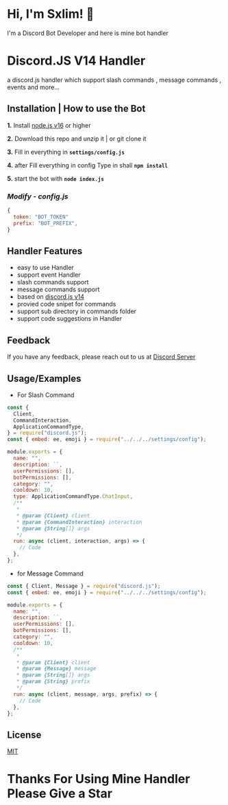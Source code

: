 
# Hi, I'm Sxlim! 👋


I'm a Discord Bot Developer and here is mine bot handler


# Discord.JS V14 Handler

a discord.js handler which support slash commands , message commands , events and more...



## **Installation | How to use the Bot**

**1.** Install [node.js v16](https://nodejs.org/en/) or higher

**2.** Download this repo and unzip it | or git clone it

**3.** Fill in everything in **`settings/config.js`**

**4.** after Fill everything in config Type in shall **`npm install`**

**5.** start the bot with **`node index.js`**
<br/>

### _Modify - config.js_

```javascript
{
  token: "BOT_TOKEN"
  prefix: "BOT_PREFIX",
}
```

## Handler Features

- easy to use Handler
- support event Handler
- slash commands support
- message commands support
- based on [discord.js v14](https://deploy-preview-1011--discordjs-guide.netlify.app/additional-info/changes-in-v14.html)
- provied code snipet for commands
- support sub directory in commands folder
- support code suggestions in Handler


## Feedback

If you have any feedback, please reach out to us at [Discord Server](https://discord.gg/PcUVWApWN3)


## Usage/Examples

- For Slash Command
```javascript
const {
  Client,
  CommandInteraction,
  ApplicationCommandType,
} = require("discord.js");
const { embed: ee, emoji } = require("../../../settings/config");

module.exports = {
  name: "",
  description: ``,
  userPermissions: [],
  botPermissions: [],
  category: "",
  cooldown: 10,
  type: ApplicationCommandType.ChatInput,
  /**
   *
   * @param {Client} client
   * @param {CommandInteraction} interaction
   * @param {String[]} args
   */
  run: async (client, interaction, args) => {
    // Code
  },
};
```
- for Message Command
```javascript
const { Client, Message } = require("discord.js");
const { embed: ee, emoji } = require("../../../settings/config");

module.exports = {
  name: "",
  description: ``,
  userPermissions: [],
  botPermissions: [],
  category: "",
  cooldown: 10,
  /**
   *
   * @param {Client} client
   * @param {Message} message
   * @param {String[]} args
   * @param {String} prefix
   */
  run: async (client, message, args, prefix) => {
    // Code
  },
};
```

## License

[MIT](https://choosealicense.com/licenses/mit/)

# Thanks For Using Mine Handler Please Give a Star
